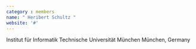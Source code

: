 ```yaml
---
category : members
name: " Heribert Schultz " 
website: '#'
---
```

Institut für Informatik
Technische Universität München
München, Germany

